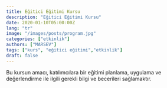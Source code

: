 ```yaml
---
title: Eğitici Eğitimi Kursu
description: "Eğitici Eğitimi Kursu"
date: 2020-01-10T05:00:00Z
lang: "tr"
image: "/images/posts/program.jpg"
categories: ["etkinlik"]
authors: ["MARSEV"]
tags: ["kurs", "eğitici eğitimi","etkinlik"]
draft: false
---
```


Bu kursun amacı, katılımcılara bir eğitimi planlama, uygulama ve değerlendirme ile ilgili gerekli bilgi ve becerileri sağlamaktır.